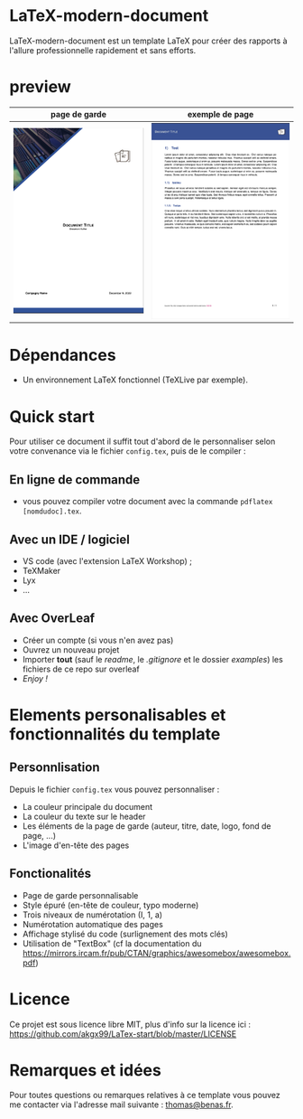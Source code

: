 # LaTeX-modern-document
LaTeX-modern-document est un template LaTeX pour créer des rapports à l'allure professionnelle rapidement et sans efforts.

# preview

| page de garde  | exemple de page |
| :------------------: | :------------------: |
| [![A custom title page](examples/cover-page.png)](examples/document.pdf) | [![A basic example page](examples/page.png)](examples/document.pdf) |

# Dépendances
* Un environnement LaTeX fonctionnel (TeXLive par exemple).

# Quick start
Pour utiliser ce document il suffit tout d'abord de le personnaliser selon votre convenance via le fichier `config.tex`, puis de le compiler :

## En ligne de commande
* vous pouvez compiler votre document avec la commande `pdflatex [nomdudoc].tex`.

## Avec un IDE / logiciel
* VS code (avec l'extension LaTeX Workshop) ;
* TeXMaker
* Lyx
* ...

## Avec OverLeaf
* Créer un compte (si vous n'en avez pas)
* Ouvrez un nouveau projet
* Importer **tout** (sauf le *readme*, le *.gitignore* et le dossier *examples*) les fichiers de ce repo sur overleaf
* *Enjoy !* 

# Elements personalisables et fonctionnalités du template

## Personnlisation

Depuis le fichier `config.tex` vous pouvez personnaliser : 
* La couleur principale du document
* La couleur du texte sur le header
* Les éléments de la page de garde (auteur, titre, date, logo, fond de page, ...)
* L'image d'en-tête des pages

## Fonctionalités

* Page de garde personnalisable
* Style épuré (en-tête de couleur, typo moderne)
* Trois niveaux de numérotation (I, 1, a)
* Numérotation automatique des pages
* Affichage stylisé du code (surlignement des mots clés)
* Utilisation de "TextBox" (cf la documentation du https://mirrors.ircam.fr/pub/CTAN/graphics/awesomebox/awesomebox.pdf)

# Licence

Ce projet est sous licence libre MIT, plus d'info sur la licence ici :
https://github.com/akgx99/LaTex-start/blob/master/LICENSE

# Remarques et idées

Pour toutes questions ou remarques relatives à ce template vous pouvez me contacter via l'adresse mail suivante : thomas@benas.fr.
